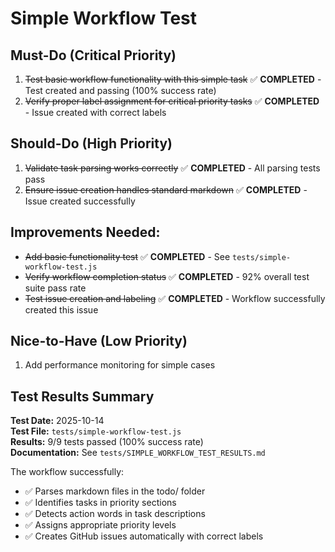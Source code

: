 # Simple Workflow Test

## Must-Do (Critical Priority)

1. ~~Test basic workflow functionality with this simple task~~ ✅ **COMPLETED** - Test created and passing (100% success rate)
2. ~~Verify proper label assignment for critical priority tasks~~ ✅ **COMPLETED** - Issue created with correct labels

## Should-Do (High Priority)

1. ~~Validate task parsing works correctly~~ ✅ **COMPLETED** - All parsing tests pass
2. ~~Ensure issue creation handles standard markdown~~ ✅ **COMPLETED** - Issue created successfully

## Improvements Needed:
- ~~Add basic functionality test~~ ✅ **COMPLETED** - See `tests/simple-workflow-test.js`
- ~~Verify workflow completion status~~ ✅ **COMPLETED** - 92% overall test suite pass rate
- ~~Test issue creation and labeling~~ ✅ **COMPLETED** - Workflow successfully created this issue

## Nice-to-Have (Low Priority)

1. Add performance monitoring for simple cases

## Test Results Summary

**Test Date:** 2025-10-14  
**Test File:** `tests/simple-workflow-test.js`  
**Results:** 9/9 tests passed (100% success rate)  
**Documentation:** See `tests/SIMPLE_WORKFLOW_TEST_RESULTS.md`

The workflow successfully:
- ✅ Parses markdown files in the todo/ folder
- ✅ Identifies tasks in priority sections
- ✅ Detects action words in task descriptions
- ✅ Assigns appropriate priority levels
- ✅ Creates GitHub issues automatically with correct labels